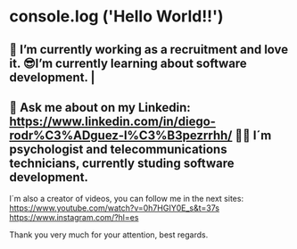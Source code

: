 # console.log ('Hello World!!') 

💪 I’m currently **working** as a recruitment and love it.
😎I’m currently **learning** about software development.
|
---

💬 Ask me about on my Linkedin: https://www.linkedin.com/in/diego-rodr%C3%ADguez-l%C3%B3pezrrhh/
👨‍🎓 **I´m psychologist and telecommunications technicians, currently studing software development**.
---
I´m also a creator of videos, you can follow me in the next sites: 
https://www.youtube.com/watch?v=0h7HGIY0E_s&t=37s
https://www.instagram.com/?hl=es

Thank you very much for your attention, best regards. 


